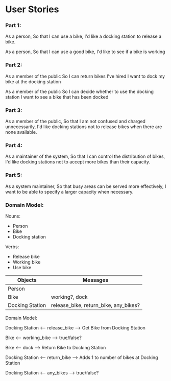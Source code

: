 # User Stories

### Part 1:

As a person,
So that I can use a bike,
I'd like a docking station to release a bike.

As a person,
So that I can use a good bike,
I'd like to see if a bike is working


### Part 2:

As a member of the public
So I can return bikes I've hired
I want to dock my bike at the docking station

As a member of the public
So I can decide whether to use the docking station
I want to see a bike that has been docked

### Part 3:

As a member of the public,
So that I am not confused and charged unnecessarily,
I'd like docking stations not to release bikes when there are none available.


### Part 4:
As a maintainer of the system,
So that I can control the distribution of bikes,
I'd like docking stations not to accept more bikes than their capacity.

### Part 5:
As a system maintainer,
So that busy areas can be served more effectively,
I want to be able to specify a larger capacity when necessary.

### Domain Model:

Nouns:
- Person
- Bike
- Docking station

Verbs:
- Release bike
- Working bike
- Use bike

| Objects          | Messages                              |
| ---              | ---                                   |
| Person           |                                       |
| Bike             | working?, dock                        |
| Docking Station  | release_bike, return_bike, any_bikes? |

Domain Model:

Docking Station <-- release_bike --> Get Bike from Docking Station

Bike <-- working_bike --> true/false?

Bike <-- dock --> Return Bike to Docking Station

Docking Station <-- return_bike --> Adds 1 to number of bikes at Docking Station

Docking Station <-- any_bikes --> true/false?
